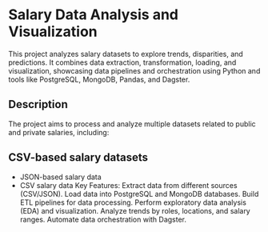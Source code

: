 # Salary Data Analysis and Visualization
This project analyzes salary datasets to explore trends, disparities, and predictions. It combines data extraction, transformation, loading, and visualization, showcasing data pipelines and orchestration using Python and tools like PostgreSQL, MongoDB, Pandas, and Dagster.

## Description
The project aims to process and analyze multiple datasets related to public and private salaries, including:

## CSV-based salary datasets
* JSON-based salary data
* CSV salary data 
Key Features:
Extract data from different sources (CSV/JSON).
Load data into PostgreSQL and MongoDB databases.
Build ETL pipelines for data processing.
Perform exploratory data analysis (EDA) and visualization.
Analyze trends by roles, locations, and salary ranges.
Automate data orchestration with Dagster.

